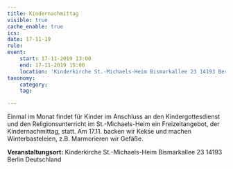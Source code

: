 ```yaml
---
title: Kindernachmittag
visible: true
cache_enable: true
ics: 
date: 17-11-19
rule: 
event:
	start: 17-11-2019 13:00
	end: 17-11-2019 15:00
	location: 'Kinderkirche St.-Michaels-Heim Bismarkallee 23 14193 Berlin Deutschland'
taxonomy:
	category: 
	tag: 

---
```

Einmal im Monat findet für Kinder im Anschluss an den Kindergottesdienst und den Religionsunterricht im St.-Michaels-Heim ein Freizeitangebot, der Kindernachmittag, statt. Am 17.11. backen wir Kekse und machen Winterbasteleien, z.B. Marmorieren wir Gefäße.


**Veranstaltungsort:** Kinderkirche St.-Michaels-Heim
Bismarkallee 23
14193 Berlin
Deutschland


